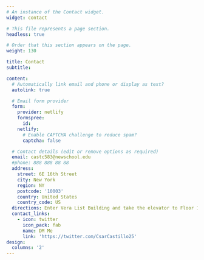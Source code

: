 ```yaml
---
# An instance of the Contact widget.
widget: contact

# This file represents a page section.
headless: true

# Order that this section appears on the page.
weight: 130

title: Contact
subtitle:

content:
  # Automatically link email and phone or display as text?
  autolink: true

  # Email form provider
  form:
    provider: netlify
    formspree:
      id:
    netlify:
      # Enable CAPTCHA challenge to reduce spam?
      captcha: false

  # Contact details (edit or remove options as required)
  email: castc583@newschool.edu
  #phone: 888 888 88 88
  address:
    street: 6E 16th Street
    city: New York
    region: NY
    postcode: '10003'
    country: United States
    country_code: US
  directions: Enter Vera List Building and take the elevator to Floor 11
  contact_links:
    - icon: twitter
      icon_pack: fab
      name: DM Me
      link: 'https://twitter.com/CsarCastillo25'
design:
  columns: '2'
---
```

